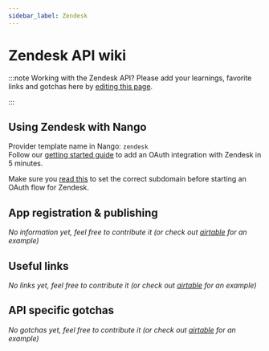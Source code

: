 ```yaml
---
sidebar_label: Zendesk
---
```

# Zendesk API wiki

:::note Working with the Zendesk API?
Please add your learnings, favorite links and gotchas here by [editing this page](https://github.com/nangohq/nango/tree/main/docs/docs/providers/zendesk.md).  

:::

## Using Zendesk with Nango
Provider template name in Nango: `zendesk`  
Follow our [getting started guide](../reference/guide.md) to add an OAuth integration with Zendesk in 5 minutes.

Make sure you [read this](reference/configuration.md#connection-config) to set the correct subdomain before starting an OAuth flow for Zendesk.

## App registration & publishing
*No information yet, feel free to contribute it (or check out [airtable](airtable.md) for an example)*


## Useful links
*No links yet, feel free to contribute it (or check out [airtable](airtable.md) for an example)*

## API specific gotchas
*No gotchas yet, feel free to contribute it (or check out [airtable](airtable.md) for an example)*
